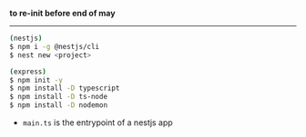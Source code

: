 **to re-init before end of may**

---

```sh
(nestjs)
$ npm i -g @nestjs/cli
$ nest new <project>

(express)
$ npm init -y
$ npm install -D typescript
$ npm install -D ts-node
$ npm install -D nodemon
```

- `main.ts` is the entrypoint of a nestjs app
